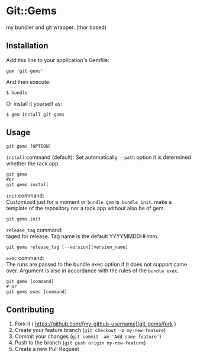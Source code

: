 # Git::Gems

my bundler and git wrapper.  (thor based)



## Installation

Add this line to your application's Gemfile:

	gem 'git-gems'

And then execute:

	$ bundle

Or install it yourself as:

	$ gem install git-gems

## Usage

	git gems [OPTION]

`install` command (default):
Set automatically `--path` option it is determined whether the rack app.

	git gems	
    #or
	git gems install 

`init` command:  
Customized just for a moment or `bundle gem` is` bundle init`. 
make a template of the repository nor a rack app without also be of gem.

    git gems init

`release_tag` command:  
taged for release. Tag name is the default YYYYMMDDHHmm.

    git gems release_tag [--version][version_name]

`exec` command:  
The runs are passed to the bundle exec option if it does not support came over. Argument is also in accordance with the rules of the `bundle exec`.

    git gems [command]
    # or
    git gems exec [command]
    



## Contributing

1. Fork it ( https://github.com/[my-github-username]/git-gems/fork )
2. Create your feature branch (`git checkout -b my-new-feature`)
3. Commit your changes (`git commit -am 'Add some feature'`)
4. Push to the branch (`git push origin my-new-feature`)
5. Create a new Pull Request
